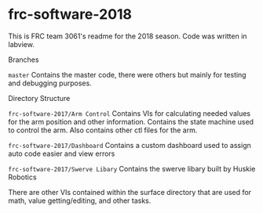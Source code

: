 # frc-software-2018
This is FRC team 3061's readme for the 2018 season. Code was written in labview. 

Branches

`master` Contains the master code, there were others but mainly for testing and debugging purposes. 



Directory Structure

`frc-software-2017/Arm Control` Contains VIs for calculating needed values for the arm position and other information. Contains the state machine used to control the arm. Also contains other ctl files for the arm.

`frc-software-2017/Dashboard` Contains a custom dashboard used to assign auto code easier and view errors

`frc-software-2017/Swerve Libary` Contains the swerve libary built by Huskie Robotics

There are other VIs contained within the surface directory that are used for math, value getting/editing, and other tasks.
